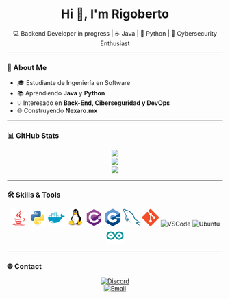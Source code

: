 <div align="center">
  <h1>Hi 👋, I'm Rigoberto</h1>
  <p>💻 Backend Developer in progress | ☕ Java | 🐍 Python | 🔐 Cybersecurity Enthusiast</p>
</div>

---

### 🚀 About Me
- 🎓 Estudiante de Ingeniería en Software   
- 📚 Aprendiendo **Java** y **Python**  
- 💡 Interesado en **Back-End, Ciberseguridad y DevOps**  
- 🌐 Construyendo **Nexaro.mx**

---

### 📊 GitHub Stats
<div align="center">
  
![](https://github-readme-stats.vercel.app/api?username=RigoHy&show_icons=true&theme=dark)  
![](https://github-readme-streak-stats.herokuapp.com/?user=RigoHy&theme=dark&hide_border=false)  
![](https://github-readme-stats.vercel.app/api/top-langs/?username=RigoHy&theme=dark&hide_border=false&layout=compact)  

</div>

---

### 🛠️ Skills & Tools
<div align="center">
<img alt="Java" height="40" src="https://raw.githubusercontent.com/devicons/devicon/master/icons/java/java-plain.svg">
<img alt="Python" height="40" src="https://raw.githubusercontent.com/devicons/devicon/master/icons/python/python-original.svg">
<img alt="Docker" height="40" src="https://raw.githubusercontent.com/devicons/devicon/master/icons/docker/docker-plain.svg">
<img alt="Linux" height="40" src="https://raw.githubusercontent.com/devicons/devicon/master/icons/linux/linux-original.svg">
<img alt="C#" height="40" src="https://raw.githubusercontent.com/devicons/devicon/master/icons/csharp/csharp-original.svg">
<img alt="C++" height="40" src="https://raw.githubusercontent.com/devicons/devicon/master/icons/cplusplus/cplusplus-original.svg">
<img alt="MySQL" height="40" src="https://raw.githubusercontent.com/devicons/devicon/master/icons/mysql/mysql-original.svg">
<img alt="Git" height="40" src="https://raw.githubusercontent.com/devicons/devicon/master/icons/git/git-original.svg">
<img alt="VSCode" height="40" src="https://cdn.jsdelivr.net/gh/devicons/devicon/icons/vscode/vscode-original.svg">
<img alt="Ubuntu" height="40" src="https://cdn.jsdelivr.net/gh/devicons/devicon/icons/ubuntu/ubuntu-plain.svg">
<img alt="Arduino" height="40" src="https://raw.githubusercontent.com/devicons/devicon/master/icons/arduino/arduino-original.svg">
</div>

---

### 🌐 Contact
<div align="center">
  
[![Discord](https://img.shields.io/badge/Discord-7289DA?style=for-the-badge&logo=discord&logoColor=white)](https://discord.gg/vQKMqxa52w)  
[![Email](https://img.shields.io/badge/Email-Moradev.mx@gmail.com-black?style=for-the-badge&logo=gmail)](mailto:Moradev.mx@gmail.com)

</div>
